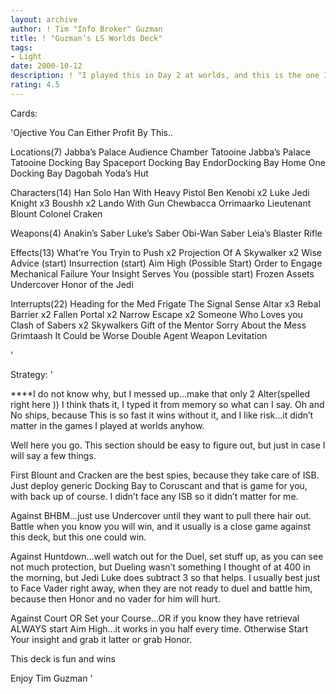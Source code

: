 ```yaml
---
layout: archive
author: ! Tim "Info Broker" Guzman
title: ! "Guzman’s LS Worlds Deck"
tags:
- Light
date: 2000-10-12
description: ! "I played this in Day 2 at worlds, and this is the one I built at 4:00 AM before the event.  It’s Fun, and Wins."
rating: 4.5
---
```

Cards: 

'Ojective
You Can Either Profit By This..

Locations(7)
Jabba’s Palace Audience Chamber
Tatooine Jabba’s Palace
Tatooine Docking Bay
Spaceport Docking Bay
EndorDocking Bay
Home One Docking Bay
Dagobah Yoda’s Hut

Characters(14)
Han Solo
Han With Heavy Pistol
Ben Kenobi x2
Luke Jedi Knight x3
Boushh x2
Lando With Gun
Chewbacca
Orrimaarko
Lieutenant Blount
Colonel Craken

Weapons(4)
Anakin’s Saber
Luke’s Saber
Obi-Wan Saber
Leia’s Blaster Rifle

Effects(13)
What’re You Tryin to Push x2
Projection Of A Skywalker x2
Wise Advice (start)
Insurrection (start)
Aim High (Possible Start)
Order to Engage
Mechanical Failure
Your Insight Serves You (possible start)
Frozen Assets
Undercover
Honor of the Jedi

Interrupts(22)
Heading for the Med Frigate
The Signal
Sense
Altar x3
Rebal Barrier x2
Fallen Portal x2
Narrow Escape x2
Someone Who Loves you
Clash of Sabers x2
Skywalkers
Gift of the Mentor
Sorry About the Mess
Grimtaash
It Could be Worse
Double Agent
Weapon Levitation


'

Strategy: '

****I do not know why, but I messed up...make that only 2 Alter(spelled right here ))  I think thats it, I typed it from memory so what can I say.  Oh and No ships, because This is so fast it wins without it, and I like risk...it didn’t matter in the games I played at worlds anyhow.


Well here you go.  This section should be easy to figure out, but just in case I will say a few things.

First Blount and Cracken are the best spies, because they take care of ISB.  Just deploy generic Docking Bay to Coruscant and that is game for you, with back up of course.  I didn’t face any ISB so it didn’t matter for me.

Against BHBM...just use Undercover until they want to pull there hair out.  Battle when you know you will win, and it usually is a close game against this deck, but this one could win.

Against Huntdown...well watch out for the Duel, set stuff up, as you can see not much protection, but Dueling wasn’t something I thought of at 400 in the morning, but Jedi Luke does subtract 3 so that helps.	I usually best just to Face Vader right away, when they are not ready to duel and battle him, because then Honor and no vader for him will hurt.

Against Court OR Set your Course...OR if you know they have retrieval ALWAYS start Aim High...it works in you half every time.	Otherwise Start Your insight and grab it latter or grab Honor.

This deck is fun and wins

Enjoy
Tim Guzman  '